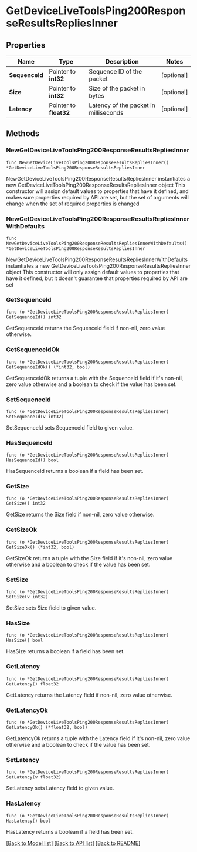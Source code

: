 # GetDeviceLiveToolsPing200ResponseResultsRepliesInner

## Properties

Name | Type | Description | Notes
------------ | ------------- | ------------- | -------------
**SequenceId** | Pointer to **int32** | Sequence ID of the packet | [optional] 
**Size** | Pointer to **int32** | Size of the packet in bytes | [optional] 
**Latency** | Pointer to **float32** | Latency of the packet in milliseconds | [optional] 

## Methods

### NewGetDeviceLiveToolsPing200ResponseResultsRepliesInner

`func NewGetDeviceLiveToolsPing200ResponseResultsRepliesInner() *GetDeviceLiveToolsPing200ResponseResultsRepliesInner`

NewGetDeviceLiveToolsPing200ResponseResultsRepliesInner instantiates a new GetDeviceLiveToolsPing200ResponseResultsRepliesInner object
This constructor will assign default values to properties that have it defined,
and makes sure properties required by API are set, but the set of arguments
will change when the set of required properties is changed

### NewGetDeviceLiveToolsPing200ResponseResultsRepliesInnerWithDefaults

`func NewGetDeviceLiveToolsPing200ResponseResultsRepliesInnerWithDefaults() *GetDeviceLiveToolsPing200ResponseResultsRepliesInner`

NewGetDeviceLiveToolsPing200ResponseResultsRepliesInnerWithDefaults instantiates a new GetDeviceLiveToolsPing200ResponseResultsRepliesInner object
This constructor will only assign default values to properties that have it defined,
but it doesn't guarantee that properties required by API are set

### GetSequenceId

`func (o *GetDeviceLiveToolsPing200ResponseResultsRepliesInner) GetSequenceId() int32`

GetSequenceId returns the SequenceId field if non-nil, zero value otherwise.

### GetSequenceIdOk

`func (o *GetDeviceLiveToolsPing200ResponseResultsRepliesInner) GetSequenceIdOk() (*int32, bool)`

GetSequenceIdOk returns a tuple with the SequenceId field if it's non-nil, zero value otherwise
and a boolean to check if the value has been set.

### SetSequenceId

`func (o *GetDeviceLiveToolsPing200ResponseResultsRepliesInner) SetSequenceId(v int32)`

SetSequenceId sets SequenceId field to given value.

### HasSequenceId

`func (o *GetDeviceLiveToolsPing200ResponseResultsRepliesInner) HasSequenceId() bool`

HasSequenceId returns a boolean if a field has been set.

### GetSize

`func (o *GetDeviceLiveToolsPing200ResponseResultsRepliesInner) GetSize() int32`

GetSize returns the Size field if non-nil, zero value otherwise.

### GetSizeOk

`func (o *GetDeviceLiveToolsPing200ResponseResultsRepliesInner) GetSizeOk() (*int32, bool)`

GetSizeOk returns a tuple with the Size field if it's non-nil, zero value otherwise
and a boolean to check if the value has been set.

### SetSize

`func (o *GetDeviceLiveToolsPing200ResponseResultsRepliesInner) SetSize(v int32)`

SetSize sets Size field to given value.

### HasSize

`func (o *GetDeviceLiveToolsPing200ResponseResultsRepliesInner) HasSize() bool`

HasSize returns a boolean if a field has been set.

### GetLatency

`func (o *GetDeviceLiveToolsPing200ResponseResultsRepliesInner) GetLatency() float32`

GetLatency returns the Latency field if non-nil, zero value otherwise.

### GetLatencyOk

`func (o *GetDeviceLiveToolsPing200ResponseResultsRepliesInner) GetLatencyOk() (*float32, bool)`

GetLatencyOk returns a tuple with the Latency field if it's non-nil, zero value otherwise
and a boolean to check if the value has been set.

### SetLatency

`func (o *GetDeviceLiveToolsPing200ResponseResultsRepliesInner) SetLatency(v float32)`

SetLatency sets Latency field to given value.

### HasLatency

`func (o *GetDeviceLiveToolsPing200ResponseResultsRepliesInner) HasLatency() bool`

HasLatency returns a boolean if a field has been set.


[[Back to Model list]](../README.md#documentation-for-models) [[Back to API list]](../README.md#documentation-for-api-endpoints) [[Back to README]](../README.md)


